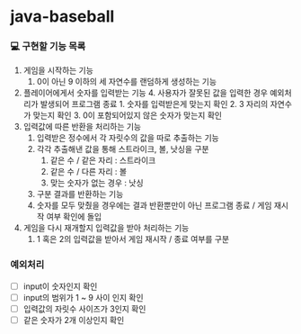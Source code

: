 # java-baseball

### 💻 구현할 기능 목록

1. 게임을 시작하는 기능
    1. 0이 아닌 9 이하의 세 자연수를 랜덤하게 생성하는 기능
2. 플레이어에게서 숫자를 입력받는 기능
    4. 사용자가 잘못된 값을 입력한 경우 예외처리가 발생되어 프로그램 종료
        1. 숫자를 입력받은게 맞는지 확인
        2. 3 자리의 자연수가 맞는지 확인
        3. 0이 포함되어있지 않은 숫자가 맞는지 확인
3. 입력값에 따른 반환을 처리하는 기능
    1. 입력받은 정수에서 각 자릿수의 값을 따로 추출하는 기능
    2. 각각 추출해낸 값을 통해 스트라이크, 볼, 낫싱을 구분
        1. 같은 수 / 같은 자리 : 스트라이크
        2. 같은 수 / 다른 자리 : 볼
        3. 맞는 숫자가 없는 경우 : 낫싱
    2. 구분 결과를 반환하는 기능
    3. 숫자를 모두 맞췄을 경우에는 결과 반환뿐만이 아닌 프로그램 종료 / 게임 재시작 여부 확인에 돌입
4. 게임을 다시 재개할지 입력값을 받아 처리하는 기능
    1. 1 혹은 2의 입력값을 받아서 게임 재시작 / 종료 여부를 구분



### 예외처리
- [ ] input이 숫자인지 확인
- [ ] input의 범위가 1 ~ 9 사이 인지 확인
- [ ] 입력값의 자릿수 사이즈가 3인지 확인
- [ ] 같은 숫자가 2개 이상인지 확인
